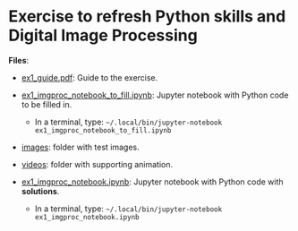 # Exercise to refresh Python skills and Digital Image Processing

**Files**:
- [ex1_guide.pdf](ex1_guide.pdf): Guide to the exercise.
- [ex1_imgproc_notebook_to_fill.ipynb](ex1_imgproc_notebook_to_fill.ipynb): Jupyter notebook with Python code to be filled in.
    - In a terminal, type: `~/.local/bin/jupyter-notebook ex1_imgproc_notebook_to_fill.ipynb`
- [images](images/): folder with test images.
- [videos](videos/): folder with supporting animation.

- [ex1_imgproc_notebook.ipynb](ex1_imgproc_notebook.ipynb): Jupyter notebook with Python code with **solutions**.
    - In a terminal, type: `~/.local/bin/jupyter-notebook ex1_imgproc_notebook.ipynb`
